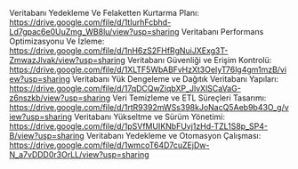 Veritabanı Yedekleme Ve Felaketten Kurtarma Planı: https://drive.google.com/file/d/1tIurhFcbhd-Ld7gpac6e0UuZmg_WB8lu/view?usp=sharing
Veritabanı Performans Optimizasyonu Ve İzleme: https://drive.google.com/file/d/1nH6zS2FHfRgNuiJXExg3T-ZmwazJlvak/view?usp=sharing 
Veritabanı Güvenliği ve Erişim Kontrolü: https://drive.google.com/file/d/1XLTF5WbABFvHzXt3OeIyT76lg4gm1mzB/view?usp=sharing
Veritabanı Yük Dengeleme ve Dağıtık Veritabanı Yapıları: https://drive.google.com/file/d/17qDCQwZiqbXP_JlvXlSCaVaG-z6nszkb/view?usp=sharing
Veri Temizleme ve ETL Süreçleri Tasarımı: https://drive.google.com/file/d/1rtR9392mWSs398kJoNacQ5Aeb9b43O_g/view?usp=sharing
Veritabanı Yükseltme ve Sürüm Yönetimi: https://drive.google.com/file/d/1pSVfMUIKNbFUvj1zHd-TZL1S8p_SP4-B/view?usp=sharing
Veritabanı Yedekleme ve Otomasyon Çalışması: https://drive.google.com/file/d/1wmcoT64D7cuZEjDw-N_a7vDDD0r3OrLL/view?usp=sharing

